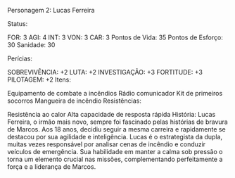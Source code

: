 Personagem 2: Lucas Ferreira

Status:

FOR: 3
AGI: 4
INT: 3
VON: 3
CAR: 3
Pontos de Vida: 35 Pontos de Esforço: 30 Sanidade: 30

Perícias:

SOBREVIVÊNCIA: +2
LUTA: +2
INVESTIGAÇÃO: +3
FORTITUDE: +3
PILOTAGEM: +2
Itens:

Equipamento de combate a incêndios
Rádio comunicador
Kit de primeiros socorros
Mangueira de incêndio
Resistências:

Resistência ao calor
Alta capacidade de resposta rápida
História: Lucas Ferreira, o irmão mais novo, sempre foi fascinado pelas histórias de bravura de Marcos. Aos 18 anos, decidiu seguir a mesma carreira e rapidamente se destacou por sua agilidade e inteligência. Lucas é o estrategista da dupla, muitas vezes responsável por analisar cenas de incêndio e conduzir veículos de emergência. Sua habilidade em manter a calma sob pressão o torna um elemento crucial nas missões, complementando perfeitamente a força e a liderança de Marcos.
